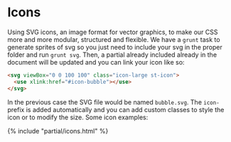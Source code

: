 # Icons

Using SVG icons, an image format for vector graphics, to make our CSS more and more modular, structured and flexible. We have a `grunt` task to generate sprites of svg so you just need to include your svg in the proper folder and run `grunt svg`. Then, a partial already included already in the document will be updated and you can link your icon like so:

```html
<svg viewBox="0 0 100 100" class="icon-large st-icon">
  <use xlink:href="#icon-bubble"></use>
</svg>
```

In the previous case the SVG file would be named `bubble.svg`. The `icon-` prefix is added automatically and you can add custom classes to style the icon or to modify the size. Some icon examples:

{% include "partial/icons.html" %}
